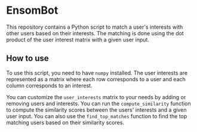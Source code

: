 # EnsomBot
This repository contains a Python script to match a user's interests with other users based on their interests. The matching is done using the dot product of the user interest matrix with a given user input.

## How to use

To use this script, you need to have `numpy` installed. The user interests are represented as a matrix where each row corresponds to a user and each column corresponds to an interest. 

You can customize the `user_interests` matrix to your needs by adding or removing users and interests. You can run the `compute_similarity` function to compute the similarity scores between the users' interests and a given user input. You can also use the `find_top_matches` function to find the top matching users based on their similarity scores.

